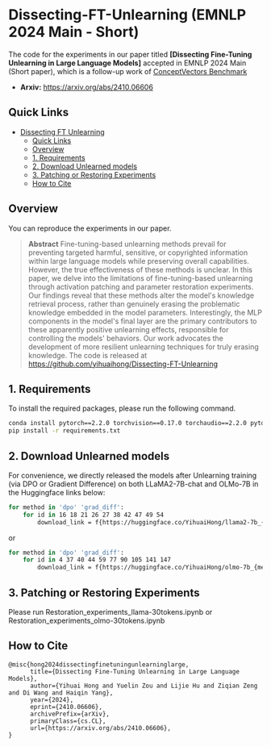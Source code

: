 # Dissecting-FT-Unlearning (EMNLP 2024 Main - Short)

The code for the experiments in our paper titled **[Dissecting Fine-Tuning Unlearning in Large Language Models]** accepted in EMNLP 2024 Main (Short paper), which is a follow-up work of [ConceptVectors Benchmark](https://arxiv.org/pdf/2406.11614)

* **Arxiv:** https://arxiv.org/abs/2410.06606




## Quick Links
- [Dissecting FT Unlearning](#Dissecting-FT-Unlearning)
  - [Quick Links](#quick-links)
  - [Overview](#overview)
  - [1. Requirements](#1-requirements)
  - [2. Download Unlearned models](#2-Download-Unlearned-models)
  - [3. Patching or Restoring Experiments](#3-Patching-or-Restoring-Experiments)
  - [How to Cite](#how-to-cite)

## Overview
You can reproduce the experiments in our paper.

> **Abstract**
> Fine-tuning-based unlearning methods prevail for preventing targeted harmful, sensitive, or copyrighted information within large language models while preserving overall capabilities. However, the true effectiveness of these methods is unclear.  In this paper, we delve into the limitations of fine-tuning-based unlearning through activation patching and parameter restoration experiments. Our findings reveal that these methods alter the model's knowledge retrieval process, rather than genuinely erasing the problematic knowledge embedded in the model parameters. Interestingly, the MLP components in the model's final layer are the primary contributors to these apparently positive unlearning effects, responsible for controlling the models' behaviors. Our work advocates the development of more resilient unlearning techniques for truly erasing knowledge. The code is released at https://github.com/yihuaihong/Dissecting-FT-Unlearning


## 1. Requirements
To install the required packages, please run the following command.
```sh
conda install pytorch==2.2.0 torchvision==0.17.0 torchaudio==2.2.0 pytorch-cuda=11.8 -c pytorch -c nvidia
pip install -r requirements.txt
```

## 2. Download Unlearned models 

For convenience, we directly released the models after Unlearning training (via DPO or Gradient Difference) on both LLaMA2-7B-chat and OLMo-7B in the Huggingface links below:

```sh
for method in 'dpo' 'grad_diff':
    for id in 16 18 21 26 27 38 42 47 49 54
        download_link = f{https://huggingface.co/YihuaiHong/llama2-7b_{method}_unlearn_on_id_{id}_concept}
```

or

```sh
for method in 'dpo' 'grad_diff':
    for id in 4 37 40 44 59 77 90 105 141 147
        download_link = f{https://huggingface.co/YihuaiHong/olmo-7b_{method}_unlearn_on_id_{id}_concept}
```


## 3. Patching or Restoring Experiments

Please run Restoration_experiments_llama-30tokens.ipynb or Restoration_experiments_olmo-30tokens.ipynb



## How to Cite
```
@misc{hong2024dissectingfinetuningunlearninglarge,
      title={Dissecting Fine-Tuning Unlearning in Large Language Models}, 
      author={Yihuai Hong and Yuelin Zou and Lijie Hu and Ziqian Zeng and Di Wang and Haiqin Yang},
      year={2024},
      eprint={2410.06606},
      archivePrefix={arXiv},
      primaryClass={cs.CL},
      url={https://arxiv.org/abs/2410.06606}, 
}
```
